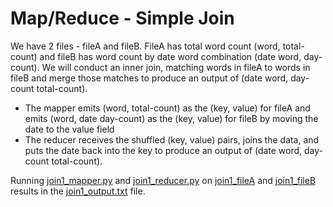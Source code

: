 # Map/Reduce - Simple Join
We have 2 files - fileA and fileB. FileA has total word count (word, total-count) and fileB has word count by date word combination (date word, day-count). We will conduct an inner join, matching words in fileA to words in fileB and merge those matches to produce an output of (date word, day-count total-count).

   - The mapper emits (word, total-count) as the (key, value) for fileA and emits (word, date day-count) as the (key, value) for fileB by moving the date to the value field
   - The reducer receives the shuffled (key, value) pairs, joins the data, and puts the date back into the key to produce an output of (date word, day-count total-count).

Running [join1_mapper.py](https://github.com/gilbertosg/hadoop-platform-and-application-framework/blob/master/MapReduce/joining-data-assignment/simple-join/join1_mapper.py) and [join1_reducer.py](https://github.com/gilbertosg/hadoop-platform-and-application-framework/blob/master/MapReduce/joining-data-assignment/simple-join/join1_reducer.py) on [join1_fileA](https://github.com/gilbertosg/hadoop-platform-and-application-framework/blob/master/MapReduce/joining-data-assignment/simple-join/join1_FileA.txt) and [join1_fileB](https://github.com/gilbertosg/hadoop-platform-and-application-framework/blob/master/MapReduce/joining-data-assignment/simple-join/join1_FileB.txt) results in the [join1_output.txt](https://github.com/gilbertosg/hadoop-platform-and-application-framework/blob/master/MapReduce/joining-data-assignment/simple-join/join1_output.txt) file.
